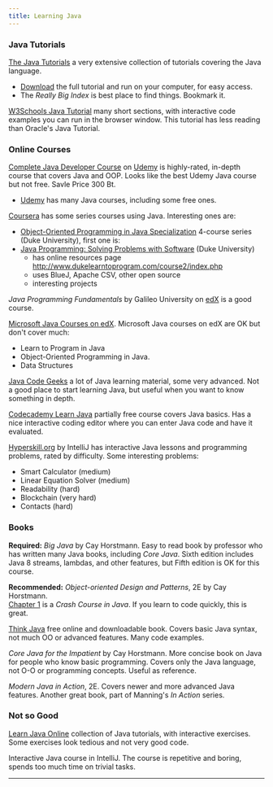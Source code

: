 ```yaml
---
title: Learning Java
---
```


### Java Tutorials

[The Java Tutorials](https://docs.oracle.com/javase/tutorial/index.html) a very extensive collection of tutorials covering the Java language.
 * [Download](https://www.oracle.com/technetwork/java/javase/java-tutorial-downloads-2005894.html) the full tutorial and run on your computer, for easy access.
 * The *Really Big Index* is best place to find things. Bookmark it.

[W3Schools Java Tutorial](https://www.w3schools.com/java/default.asp) many short sections, with interactive code examples you can run in the browser window. This tutorial has less reading than Oracle's Java Tutorial.

### Online Courses

[Complete Java Developer Course][] on [Udemy][] is highly-rated, in-depth course that covers Java and OOP. Looks like the best Udemy Java course but not free. Savle Price 300 Bt.
 * [Udemy][] has many Java courses, including some free ones.

[Coursera][] has some series courses using Java.  Interesting ones are:    
 * [Object-Oriented Programming in Java Specialization](duke-oop-java) 4-course series (Duke University), first one is:
 * [Java Programming: Solving Problems with Software][duke-java-programming] (Duke University)
   - has online resources page http://www.dukelearntoprogram.com/course2/index.php
   - uses BlueJ, Apache CSV, other open source
   - interesting projects

*Java Programming Fundamentals* by Galileo University on [edX](https://edx.org) is a good course.

[Microsoft Java Courses on edX][]. Microsoft Java courses on edX are OK but don't cover much:    
  * Learn to Program in Java
  * Object-Oriented Programming in Java.
  * Data Structures

[Java Code Geeks][] a lot of Java learning material, some very advanced.  Not a good place to start learning Java, but useful when you want to know something in depth.

[Codecademy Learn Java][] partially free course covers Java basics. Has a nice interactive coding editor where you can enter Java code and have it evaluated.

[Hyperskill.org](https://hyperskill.org) by IntelliJ has interactive Java lessons and programming problems, rated by difficulty.  Some interesting problems:
 * Smart Calculator (medium)
 * Linear Equation Solver (medium)
 * Readability (hard)
 * Blockchain (very hard)
 * Contacts (hard)

### Books

**Required:**
*Big Java* by Cay Horstmann. Easy to read book by professor who has written many Java books, including *Core Java*.  Sixth edition includes Java 8 streams, lambdas, and other features, but Fifth edition is OK for this course.

**Recommended:**
*Object-oriented Design and Patterns*, 2E by Cay Horstmann.    
[Chapter 1](docs/OODP-Chapter1.pdf) is a *Crash Course in Java*. If you learn to code quickly, this is great.

[Think Java][] free online and downloadable book. Covers basic Java syntax, not much OO or advanced features. Many code examples.

*Core Java for the Impatient* by Cay Horstmann.  More concise book on Java for people who know basic programming. Covers only the Java language, not O-O or programming concepts.  Useful as reference.

*Modern Java in Action*, 2E.  Covers newer and more advanced Java features.  Another great book, part of Manning's *In Action* series.


### Not so Good

[Learn Java Online](https://learnjavaonline.org) collection of Java tutorials, with interactive exercises. Some exercises look tedious and not very good code.

Interactive Java course in IntelliJ.  The course is repetitive and boring, spends too much time on trivial tasks.

---

[Codecademy Learn Java]: https://www.codecademy.com/courses/learn-java/

[Complete Java Developer Course]: https://www.udemy.com/course/java-the-complete-java-developer-course/

[Java Code Geeks]: https://javacodegeeks.com

[edX Java Courses]: https://www.edx.org/learn/java?source=aw&awc=6798_1540216407_bbe6087a070e476f3f7b75e45a46f83e

[Microsoft Java Courses on edX]: https://www.edx.org/professional-certificate/microsoft-introduction-to-code-objects-and-algorithms

[Coursera]: https://coursera.org

[Udemy]: https://udemy.com

[duke-java-programming]: https://www.coursera.org/learn/java-programming
[duke-oop-java]: https://www.coursera.org/specializations/object-oriented-programming

[OODP-Ch1]: docs/OODP-Chapter1.pdf

[Think Java]: https://greenteapress.com/wp/think-java/
